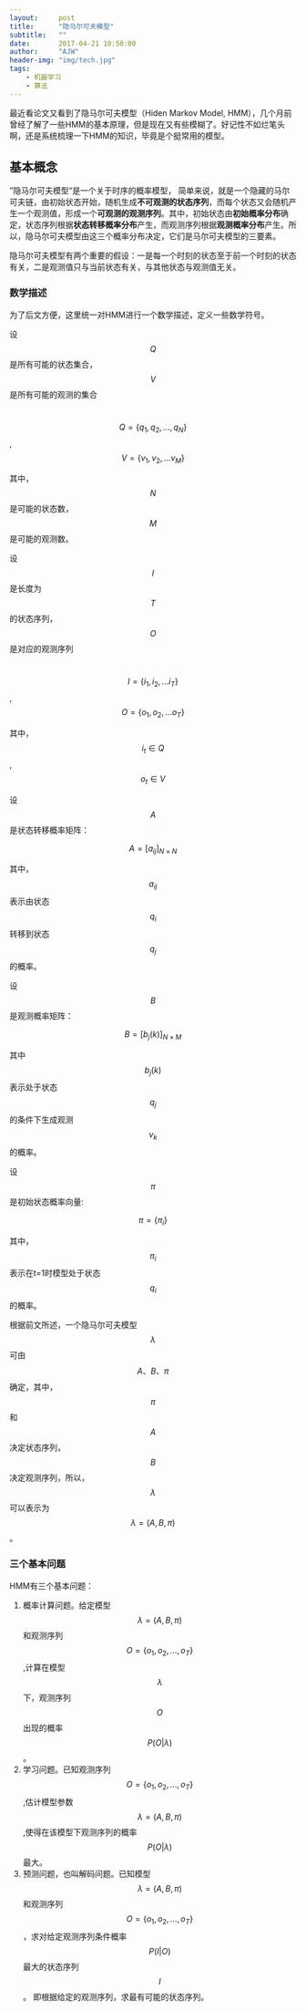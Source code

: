 ```yaml
---
layout:     post
title:      "隐马尔可夫模型"
subtitle:   ""
date:       2017-04-21 10:50:00
author:     "AJW"
header-img: "img/tech.jpg"
tags:
    - 机器学习
    - 算法
---
```


最近看论文又看到了隐马尔可夫模型（Hiden Markov Model, HMM），几个月前曾经了解了一些HMM的基本原理，但是现在又有些模糊了。好记性不如烂笔头啊，还是系统梳理一下HMM的知识，毕竟是个挺常用的模型。

## 基本概念

”隐马尔可夫模型“是一个关于时序的概率模型， 简单来说，就是一个隐藏的马尔可夫链，由初始状态开始，随机生成**不可观测的状态序列**，而每个状态又会随机产生一个观测值，形成一个**可观测的观测序列**。其中，初始状态由**初始概率分布**确定，状态序列根据**状态转移概率分布**产生，而观测序列根据**观测概率分布**产生。所以，隐马尔可夫模型由这三个概率分布决定，它们是马尔可夫模型的三要素。

隐马尔可夫模型有两个重要的假设：一是每一个时刻的状态至于前一个时刻的状态有关，二是观测值只与当前状态有关，与其他状态与观测值无关。

### 数学描述

为了后文方便，这里统一对HMM进行一个数学描述，定义一些数学符号。

设$$Q$$是所有可能的状态集合，$$V$$是所有可能的观测的集合

​				$$Q=\{q_1,q_2,...,q_N\}$$,		$$V=\{v_1,v_2,...v_M\}$$

其中，$$N$$是可能的状态数，$$M$$是可能的观测数。

设$$I$$是长度为$$T$$的状态序列，$$O$$是对应的观测序列

​				$$I=\{i_1,i_2,...i_T\}$$,	 $$O=\{o_1,o_2,...o_T\}$$

其中，$$i_t\in Q$$, $$o_t\in V$$

设$$A$$是状态转移概率矩阵：

$$A=[a_{ij}]_{N\times N}$$

其中，$$a_{ij}$$表示由状态$$q_i$$转移到状态$$q_j$$的概率。

设$$B$$是观测概率矩阵：

$$B=[b_j(k)]_{N\times M}$$

其中$$b_j(k)$$表示处于状态$$q_j$$的条件下生成观测$$v_k$$的概率。

设$$\pi$$是初始状态概率向量:

$$\pi=\{\pi_i\}$$

其中，$$\pi_i$$表示在t=1时模型处于状态$$q_i$$的概率。

根据前文所述，一个隐马尔可夫模型$$\lambda$$可由$$A、B、\pi$$确定，其中，$$\pi$$和$$A$$决定状态序列，$$B$$决定观测序列，所以，$$\lambda$$可以表示为$$\lambda=(A,B,\pi)$$。

### 三个基本问题

HMM有三个基本问题：

1. 概率计算问题。给定模型$$\lambda=(A,B,\pi)$$和观测序列$$O=\{o_1,o_2,...,o_T\}$$,计算在模型$$\lambda$$下，观测序列$$O$$出现的概率$$P(O|\lambda)$$。
2. 学习问题。已知观测序列$$O=\{o_1,o_2,...,o_T\}$$,估计模型参数$$\lambda=(A,B,\pi)$$,使得在该模型下观测序列的概率$$P(O|\lambda)$$最大。
3. 预测问题，也叫解码问题。已知模型$$\lambda=(A,B,\pi)$$和观测序列$$O=\{o_1,o_2,...,o_T\}$$，求对给定观测序列条件概率$$P(I|O)$$最大的状态序列$$I$$。 即根据给定的观测序列，求最有可能的状态序列。

